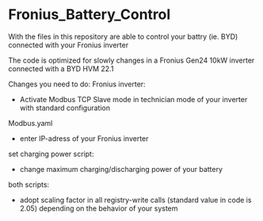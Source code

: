 # Fronius_Battery_Control
With the files in this repository are able to control your battry (ie. BYD) connected with your Fronius inverter

The code is optimized for slowly changes in a Fronius Gen24 10kW inverter connected with a BYD HVM 22.1

Changes you need to do:
Fronius inverter:
* Activate Modbus TCP Slave mode in technician mode of your inverter with standard configuration

Modbus.yaml
* enter IP-adress of your Fronius inverter

set charging power script:
* change maximum charging/discharging power of your battery

both scripts:
* adopt scaling factor in all registry-write calls (standard value in code is 2.05) depending on the behavior of your system

